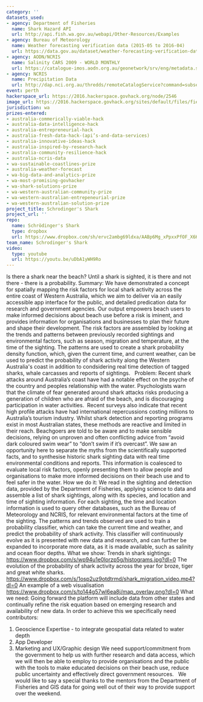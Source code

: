 ```yaml
---
category: ''
datasets_used:
- agency: Department of Fisheries
  name: Shark Hazard API
  url: http://api.fish.wa.gov.au/webapi/Other-Resources/Examples
- agency: Bureau of Meteorology
  name: Weather forecasting verification data (2015-05 to 2016-04)
  url: https://data.gov.au/dataset/weather-forecasting-verification-data-2015-05-to-2016-04
- agency: AODN/NCRIS
  name: Salinity CARS 2009 - WORLD MONTHLY
  url: https://catalogue-imos.aodn.org.au/geonetwork/srv/eng/metadata.show?uuid=d9302a48-57b1-41c2-a0dc-78bd00dd5e4b
- agency: NCRIS
  name: Precipitation Data
  url: http://dap.nci.org.au/thredds/remoteCatalogService?command=subset&catalog=http%3A//dapds00.nci.org.au/thredds/catalogs/rr9/emast_tern-climate-emast-anuclimate-0_01deg-v1m0_aus-mon-land-prec-e_01-1970_2012.xml&dataset=eMAST_ANUClimate_mon_prec_v1m0_1970_2012_agg
event: perth
hackerspace_url: https://2016.hackerspace.govhack.org/node/2546
image_url: https://2016.hackerspace.govhack.org/sites/default/files/field/image/SchrodingersShark.jpg
jurisdiction: wa
prizes-entered:
- australia-commerically-viable-hack
- australia-data-intelligence-hack
- australia-entrepreneurial-hack
- australia-fresh-data-hack-(api’s-and-data-services)
- australia-innovative-ideas-hack
- australia-inspired-by-research-hack
- australia-community-resilience-hack
- australia-ncris-data
- wa-sustainable-coastlines-prize
- australia-weather-forecast
- wa-big-data-and-analytics-prize
- wa-most-promising-govhacker
- wa-shark-solutions-prize
- wa-western-australian-community-prize
- wa-western-australian-entrepeneurial-prize
- wa-western-australian-solution-prize
project_title: Schrodinger's Shark
project_url: ''
repo:
  name: Schrödinger's Shark
  type: dropbox
  url: https://www.dropbox.com/sh/ervc2ambg69ldxa/AABp6Mg_xPpxxPfOF_X6Kuima?dl=0
team_name: Schrodinger's Shark
video:
  type: youtube
  url: https://youtu.be/uDbA1yWH9Ro
---
```


Is there a shark near the beach? Until a shark is sighted, it is there and not there - there is a probability.
Summary:
We have demonstrated a concept for spatially mapping the risk factors for local shark activity across the entire coast of Western Australia, which we aim to deliver via an easily accessible app interface for the public, and detailed predication data for research and government agencies. Our output empowers beach users to make informed decisions about beach use before a risk is iminent, and provides information for organisations and businesses to plan their future and shape their development.
The risk factors are assembled by looking at the trends and patterns between previously recorded sightings and environmental factors, such as season, migration and temperature, at the time of the sighting. The patterns are used to create a shark probability density function, which, given the current time, and current weather, can be used to predict the probability of shark activity along the Western Australia's coast in addition to condsidering real time detection of tagged sharks, whale carcasses and reports of sightings.
 
Problem:
Recent shark attacks around Australia’s coast have had a notable effect on the psyche of the country and peoples relationship with the water. Psychologists warn that the climate of fear generated around shark attacks risks producing a generation of children who are afraid of the beach, and is discouraging participation in water activities.  Recent surveys also indicate that recent high profile attacks have had international repercussions costing millions to Australia’s tourism industry.
Whilst shark detection and reporting programs exist in most Australian states, these methods are reactive and limited in their reach. Beachgoers are told to be aware and to make sensible decisions, relying on unproven and often conflicting advice from “avoid dark coloured swim wear” to “don’t swim if it’s overcast”.
We saw an opportunity here to separate the myths from the scientifically supported facts, and to synthesise historic shark sighting data with real time environmental conditions and reports. This information is coalesced to evaluate local risk factors, openly presenting them to allow people and organisations to make more informed decisions on their beach use and to feel safer in the water.
How we do it:
We read in the sighting and detection data, provided by the Department of Fisheries, applying science to data and assemble a list of shark sightings, along with its species, and location and time of sighting information. For each sighting, the time and location information is used to query other databases, such as the Bureau of Meteorology and NCRIS, for relevant environmental factors at the time of the sighting. The patterns and trends observed are used to train a probability classifier, which can take the current time and weather, and predict the probability of shark activity. This classifier will continuously evolve as it is presented with new data and research, and can further be expanded to incorporate more data, as it is made available, such as salinity and ocean floor depths.
What we show:
Trends in shark sightings: 
https://www.dropbox.com/s/wp94u1e0lorzp5g/histograms.jpg?dl=0
The evolution of the probability of shark activity across the year for broze, tiger and great white sharks.
https://www.dropbox.com/s/1osp2uz9otdtrmd/shark_migration_video.mp4?dl=0
An example of a web visualisation
https://www.dropbox.com/s/to144g57wl6ea8j/map_overlay.png?dl=0
What we need:
Going forward the platform will include data from other states and continually refine the risk equation based on emerging research and availability of new data.
In order to achieve this we specifically need contributors:
1. Geoscience Expertise - to integrate geospatial data related to water depth
2. App Developer
3. Marketing and UX/Graphic design
We need support/commitment from the government to help us with further research and data access, which we will then be able to employ to provide organisations and the public with the tools to make educated decisions on their beach use, reduce public uncertainty and effectively direct government resources.
 
We would like to say a special thanks to the mentors from the Department of Fisheries and GIS data for going well out of their way to provide support over the weekend.
